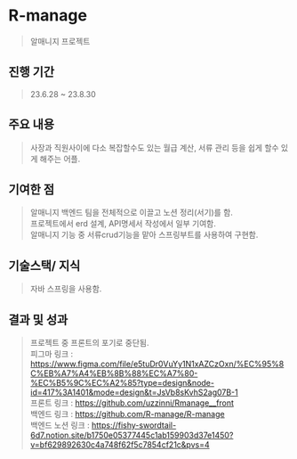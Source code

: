 # R-manage
> 알매니지 프로젝트

## 진행 기간
> 23.6.28 ~ 23.8.30

## 주요 내용
> 사장과 직원사이에 다소 복잡할수도 있는 월급 계산, 서류 관리 등을 쉽게 할수 있게 해주는 어플.

## 기여한 점
> 알매니지 백엔드 팀을 전체적으로 이끌고 노션 정리(서기)를 함. <br/>
> 프로젝트에서 erd 설계, API명세서 작성에서 일부 기여함. <br/>
> 알매니지 기능 중 서류crud기능을 맡아 스프링부트를 사용하여 구현함. <br/>

## 기술스택/ 지식
> 자바 스프링을 사용함.

## 결과 및 성과
> 프로젝트 중 프론트의 포기로 중단됨. <br/>
> 피그마 링크 : https://www.figma.com/file/e5tuDr0VuYy1N1xAZCzOxn/%EC%95%8C%EB%A7%A4%EB%8B%88%EC%A7%80-%EC%B5%9C%EC%A2%85?type=design&node-id=417%3A1401&mode=design&t=JsVb8sKvhS2ag07B-1 <br/>
> 프론트 링크 : https://github.com/uzzinni/Rmanage__front <br/>
> 백엔드 링크 : https://github.com/R-manage/R-manage <br/>
> 백엔드 노션 링크 : https://fishy-swordtail-6d7.notion.site/b1750e05377445c1ab159903d37e1450?v=bf629892630c4a748f62f5c7854cf21c&pvs=4
